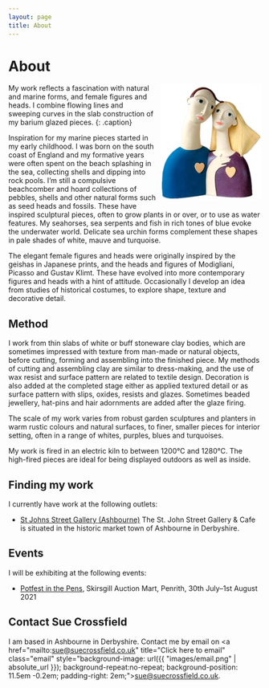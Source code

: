 ```yaml
---
layout: page
title: About
---
```


# About

<img src="images/lovers.png"
  style="float: right; margin: 0 0 10px 10px;" alt="Photo of The Lovers, a ceramic sculpture" title="Photo of The Lovers, a ceramic sculpture" height="231" width="200"/>

My work reflects a fascination with natural and marine forms, and female figures and heads. I combine flowing lines and sweeping curves in the slab construction of my barium glazed pieces.
{: .caption}

Inspiration for my marine pieces started in my early childhood. I was born on the south coast of England and my formative years were often spent on the beach splashing in the sea, collecting shells and dipping into rock pools. I&rsquo;m still a compulsive beachcomber and hoard collections of pebbles, shells and other natural forms such as seed heads and fossils. These have inspired sculptural pieces, often to grow plants in or over, or to use as water features. My seahorses, sea serpents and fish in rich tones of blue evoke the underwater world. Delicate sea urchin forms complement these shapes in pale shades of white, mauve and turquoise.

The elegant female figures and heads were originally inspired by the geishas in Japanese prints, and the heads and figures of Modigliani, Picasso and Gustav Klimt. These have evolved into more contemporary figures and heads with a hint of attitude. Occasionally I develop an idea from studies of historical costumes, to explore shape, texture and decorative detail.

## Method

I work from thin slabs of white or buff stoneware clay bodies, which are sometimes impressed with texture from man-made or natural objects, before cutting, forming and assembling into the finished piece. My methods of cutting and assembling clay are similar to dress-making, and the use of wax resist and surface pattern are related to textile design. Decoration is also added at the completed stage either as applied textured detail or as surface pattern with slips, oxides, resists and glazes. Sometimes beaded jewellery, hat-pins and hair adornments are added after the glaze firing.

The scale of my work varies from robust garden sculptures and planters in warm rustic colours and natural surfaces, to finer, smaller pieces for interior setting, often in a range of whites, purples, blues and turquoises.

My work is fired in an electric kiln to between 1200°C and 1280°C. The high-fired pieces are ideal for being displayed outdoors as well as inside.

## Finding my work

I currently have work at the following outlets:

* [St Johns Street Gallery (Ashbourne)](https://stjohngalleryandcafe.co.uk/)
  The St. John Street Gallery & Cafe is situated in the historic market town of Ashbourne in Derbyshire.

## Events

I will be exhibiting at the following events:

* [Potfest in the Pens](https://potfest.co.uk/in-the-pens), Skirsgill Auction Mart, Penrith, 30th July–1st August 2021

[comment]: <> (I do not have any future events scheduled at the moment. Please see the <a href="cv.html">CV page</a> for details of events past.)

## Contact Sue Crossfield

I am based in Ashbourne in Derbyshire. Contact me by email on <a href="mailto:sue@suecrossfield.co.uk" title="Click here to email" class="email" style="background-image: url({{ "images/email.png" | absolute_url }}); background-repeat:no-repeat; background-position: 11.5em -0.2em; padding-right: 2em;">sue@suecrossfield.co.uk</a>.